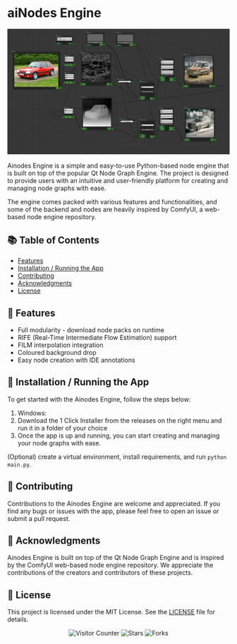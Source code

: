 <h1>aiNodes Engine</h1>

<img src="docs/main.png" alt="Main Image">

<p>Ainodes Engine is a simple and easy-to-use Python-based node engine that is built on top of the popular Qt Node Graph Engine. The project is designed to provide users with an intuitive and user-friendly platform for creating and managing node graphs with ease.</p>

<p>The engine comes packed with various features and functionalities, and some of the backend and nodes are heavily inspired by ComfyUI, a web-based node engine repository.</p>

<h2>📚 Table of Contents</h2>

- [Features](#-features)
- [Installation / Running the App](#-installation--running-the-app)
- [Contributing](#-contributing)
- [Acknowledgments](#-acknowledgments)
- [License](#-license)
<a name="-features"></a>
<h2>🚀 Features</h2>

<ul>
  <li>Full modularity - download node packs on runtime</li>
  <li>RIFE (Real-Time Intermediate Flow Estimation) support</li>
  <li>FILM interpolation integration</li>
  <li>Coloured background drop</li>
  <li>Easy node creation with IDE annotations</li>
</ul>
<a name="-installation--running-the-app"></a>
<h2>🔧 Installation / Running the App</h2>

<p>To get started with the Ainodes Engine, follow the steps below:</p>

<ol>
  <li>Windows:</li>
  <li>Download the 1 Click Installer from the releases on the right menu and run it in a folder of your choice</li>
  <li>Once the app is up and running, you can start creating and managing your node graphs with ease.</li>
</ol>

<p>(Optional) create a virtual environment, install requirements, and run <code>python main.py</code>.</p>
<a name="-contributing"></a>
<h2>🤝 Contributing</h2>

<p>Contributions to the Ainodes Engine are welcome and appreciated. If you find any bugs or issues with the app, please feel free to open an issue or submit a pull request.</p>

<h2>🙌 Acknowledgments</h2>
<a name="-acknowledgments"></a>
<p>Ainodes Engine is built on top of the Qt Node Graph Engine and is inspired by the ComfyUI web-based node engine repository. We appreciate the contributions of the creators and contributors of these projects.</p>
<a name="-license"></a>
<h2>📄 License</h2>

<p>This project is licensed under the MIT License. See the <a href="LICENSE">LICENSE</a> file for details.</p>

<p align="center">
  <img src="https://visitor-badge.glitch.me/badge?page_id=XmYx.ainodes-engine" alt="Visitor Counter">
  <img src="https://img.shields.io/github/stars/XmYx/ainodes-engine" alt="Stars">
  <img src="https://img.shields.io/github/forks/XmYx/ainodes-engine" alt="Forks">
</p>
